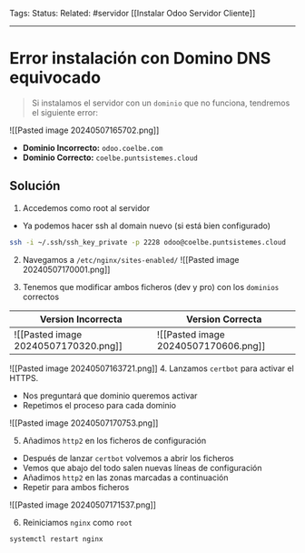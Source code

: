 Tags: 
Status: 
Related: #servidor [[Instalar Odoo Servidor Cliente]]

___

# Error instalación con Domino DNS equivocado

> Si instalamos el servidor con un `dominio` que no funciona, tendremos el siguiente error:

![[Pasted image 20240507165702.png]]
- **Dominio Incorrecto:** `odoo.coelbe.com`
- **Dominio Correcto:** `coelbe.puntsistemes.cloud`

## Solución

1. Accedemos como root al servidor

- Ya podemos hacer ssh al domain nuevo (si está bien configurado)
```bash
ssh -i ~/.ssh/ssh_key_private -p 2228 odoo@coelbe.puntsistemes.cloud
```

2. Navegamos a `/etc/nginx/sites-enabled/`
![[Pasted image 20240507170001.png]]

3. Tenemos que modificar ambos ficheros (dev y pro) con los `dominios` correctos

| **Version Incorrecta**               | **Version Correcta**                 |
| ------------------------------------ | ------------------------------------ |
| ![[Pasted image 20240507170320.png]] | ![[Pasted image 20240507170606.png]] |





![[Pasted image 20240507163721.png]]
4. Lanzamos `certbot` para activar el HTTPS.

- Nos preguntará que dominio queremos activar
- Repetimos el proceso para cada dominio

![[Pasted image 20240507170753.png]]

5. Añadimos `http2` en los ficheros de configuración

- Después de lanzar `certbot` volvemos a abrir los ficheros
- Vemos que abajo del todo salen nuevas líneas de configuración
- Añadimos `http2` en las zonas marcadas a continuación
- Repetir para ambos ficheros

![[Pasted image 20240507171537.png]]

6. Reiniciamos `nginx` como `root`

```bash
systemctl restart nginx
```